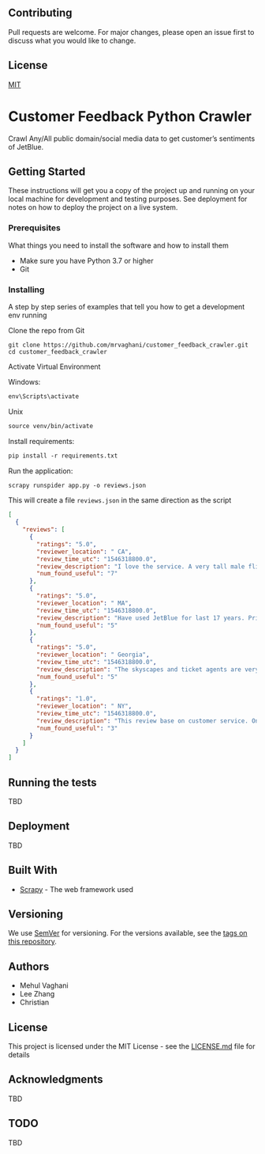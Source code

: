 

## Contributing
Pull requests are welcome. For major changes, please open an issue first to discuss what you would like to change.


## License
[MIT](https://choosealicense.com/licenses/mit/)


# Customer Feedback Python Crawler
Crawl Any/All public domain/social media data to get customer’s sentiments of JetBlue.


## Getting Started

These instructions will get you a copy of the project up and running on your local machine for development and testing purposes. See deployment for notes on how to deploy the project on a live system.

### Prerequisites

What things you need to install the software and how to install them

* Make sure you have Python 3.7 or higher
* Git


### Installing

A step by step series of examples that tell you how to get a development env running

Clone the  repo from Git

```
git clone https://github.com/mrvaghani/customer_feedback_crawler.git
cd customer_feedback_crawler
```

Activate Virtual Environment

Windows:


```markdown
env\Scripts\activate
```

Unix

```markdown
source venv/bin/activate
```

Install requirements:

```markdown
pip install -r requirements.txt
```

Run the application:

```markdown
scrapy runspider app.py -o reviews.json
```

This will create a file `reviews.json` in the same direction as the script

```json
[
  {
    "reviews": [
      {
        "ratings": "5.0",
        "reviewer_location": " CA",
        "review_time_utc": "1546318800.0",
        "review_description": "I love the service. A very tall male flight attendant took a lot of time teaching me how to use the computerized TV and making my seat more comfortable, all the while squatting down to my level to be heard. He also admired my hat when I boarded and politely ask if he could stow it up front so as not to get it crushed in flight. At end of flight he was waiting with a smile, hat in hand and gently placed it on my head. Also, their bathrooms are always very clean.",
        "num_found_useful": "7"
      },
      {
        "ratings": "5.0",
        "reviewer_location": " MA",
        "review_time_utc": "1546318800.0",
        "review_description": "Have used JetBlue for last 17 years. Prices and rewards are good. Flights have had a great on time record and planes are comfortable and clean. Staff has been professional and helpful. Services including TV and snacks add to pleasant flights.",
        "num_found_useful": "5"
      },
      {
        "ratings": "5.0",
        "reviewer_location": " Georgia",
        "review_time_utc": "1546318800.0",
        "review_description": "The skyscapes and ticket agents are very knowledgeable. The assistance to check keep the passenger alert, saving the anxiety of missing the flights. I enjoy the effort of the airline to store food on the plane to keep the children quiet and calm anytime on the airplane, to help for delays with landing.",
        "num_found_useful": "5"
      },
      {
        "ratings": "1.0",
        "reviewer_location": " NY",
        "review_time_utc": "1546318800.0",
        "review_description": "This review base on customer service. On our flight from NY to San Diego the service was good but on our flight back the services were terrible. When we took off and everything was settle seatbelt sign is still on. I understand that but I have to go to restroom and I decided to be nice and throws out my own garbage. So when I went towards the back ask where the trash can is the guy \"William\" looks at me like I kill his family or something and took my coffee cup out of my hand and throws it out without saying a word and then make an announcement while I was standing next to him stating \"do not get up while seatbelt sign is still on.\" I'm like wtf really??? I'm going to restroom throws out my ** trash to be nice. And there's this lady. Idk her name but the way she talks is so sarcastic like wtf.",
        "num_found_useful": "3"
      }
    ]
  }
]
```

## Running the tests

TBD

## Deployment

TBD

## Built With

* [Scrapy](https://scrapy.org/doc/) - The web framework used

## Versioning

We use [SemVer](http://semver.org/) for versioning. For the versions available, see the [tags on this repository](https://github.com/your/project/tags). 

## Authors

* Mehul Vaghani
* Lee Zhang
* Christian

## License

This project is licensed under the MIT License - see the [LICENSE.md](LICENSE.md) file for details

## Acknowledgments

TBD

## TODO
TBD
